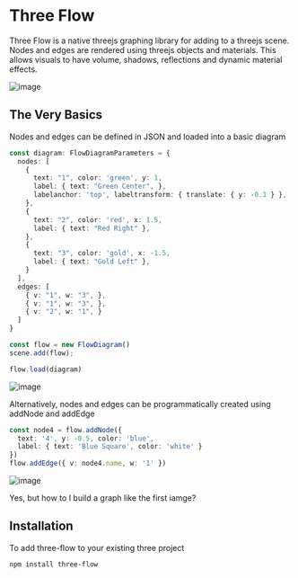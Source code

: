 # Three Flow

Three Flow is a native threejs graphing library for adding to a threejs scene.  Nodes and edges are rendered using threejs objects and materials. This allows visuals to have volume, shadows, reflections and dynamic material effects.

![image](https://github.com/IRobot1/three-flow-ts/assets/25032599/777b313c-05f9-440b-98ef-ac15742e649a)

## The Very Basics
Nodes and edges can be defined in JSON and loaded into a basic diagram

```ts
const diagram: FlowDiagramParameters = {
  nodes: [
    {
      text: "1", color: 'green', y: 1,
      label: { text: "Green Center", },
      labelanchor: 'top', labeltransform: { translate: { y: -0.1 } },
    },
    {
      text: "2", color: 'red', x: 1.5,
      label: { text: "Red Right" },
    },
    {
      text: "3", color: 'gold', x: -1.5,
      label: { text: "Gold Left" },
    }
  ],
  edges: [
    { v: "1", w: "3", },
    { v: "1", w: "3", },
    { v: "2", w: "1", }
  ]
}

const flow = new FlowDiagram()
scene.add(flow);

flow.load(diagram)
```

![image](https://github.com/IRobot1/three-flow-ts/assets/25032599/c31f1f4b-428c-4b07-b4ee-8c421a347f62)

Alternatively, nodes and edges can be programmatically created using addNode and addEdge

```ts
const node4 = flow.addNode({
  text: '4', y: -0.5, color: 'blue',
  label: { text: 'Blue Square', color: 'white' }
})
flow.addEdge({ v: node4.name, w: '1' })
```
![image](https://github.com/IRobot1/three-flow-ts/assets/25032599/6e9fe656-4c49-4dae-9dcd-52977c01aade)

Yes, but how to I build a graph like the first iamge?


## Installation

To add three-flow to your existing three project

```
npm install three-flow
```
